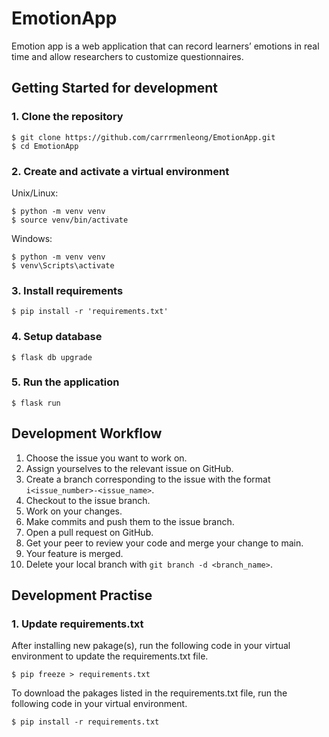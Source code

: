 # EmotionApp

Emotion app is a web application that can record learners’ emotions in real time and allow researchers to customize questionnaires.

## Getting Started for development

### 1. Clone the repository

```
$ git clone https://github.com/carrrmenleong/EmotionApp.git
$ cd EmotionApp
```

### 2. Create and activate a virtual environment

Unix/Linux:

```
$ python -m venv venv
$ source venv/bin/activate
```

Windows:

```
$ python -m venv venv
$ venv\Scripts\activate
```

### 3. Install requirements

```
$ pip install -r 'requirements.txt'
```

### 4. Setup database

```
$ flask db upgrade
```

### 5. Run the application

```
$ flask run
```

## Development Workflow

1. Choose the issue you want to work on.
2. Assign yourselves to the relevant issue on GitHub.
3. Create a branch corresponding to the issue with the format `i<issue_number>-<issue_name>`.
4. Checkout to the issue branch.
5. Work on your changes.
6. Make commits and push them to the issue branch.
7. Open a pull request on GitHub.
8. Get your peer to review your code and merge your change to main.
9. Your feature is merged.
10. Delete your local branch with `git branch -d <branch_name>`.

## Development Practise
### 1. Update requirements.txt
After installing new pakage(s), run the following code in your virtual environment to update the requirements.txt file. 
```
$ pip freeze > requirements.txt
```
To download the pakages listed in the requirements.txt file, run the following code in your virtual environment.
```
$ pip install -r requirements.txt
```
